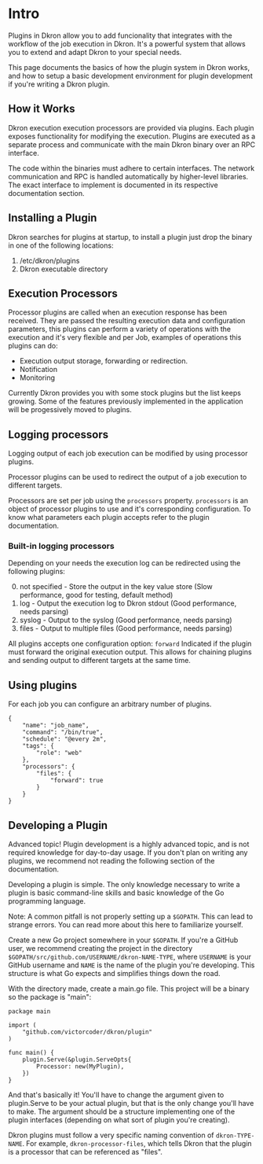 # Intro

Plugins in Dkron allow you to add funcionality that integrates with the workflow of the job execution in Dkron. It's a powerful system that allows you to extend and adapt Dkron to your special needs.

This page documents the basics of how the plugin system in Dkron works, and how to setup a basic development environment for plugin development if you're writing a Dkron plugin.

## How it Works

Dkron execution execution processors are provided via plugins. Each plugin exposes functionality for modifying the execution. Plugins are executed as a separate process and communicate with the main Dkron binary over an RPC interface.

The code within the binaries must adhere to certain interfaces. The network communication and RPC is handled automatically by higher-level libraries. The exact interface to implement is documented in its respective documentation section.

## Installing a Plugin

Dkron searches for plugins at startup, to install a plugin just drop the binary in one of the following locations:

1. /etc/dkron/plugins
2. Dkron executable directory

## Execution Processors

Processor plugins are called when an execution response has been received. They are passed the resulting execution data and configuration parameters, this plugins can perform a variety of operations with the execution and it's very flexible and per Job, examples of operations this plugins can do:

* Execution output storage, forwarding or redirection.
* Notification
* Monitoring

Currently Dkron provides you with some stock plugins but the list keeps growing. Some of the features previously implemented in the application will be progessively moved to plugins.

## Logging processors

Logging output of each job execution can be modified by using processor plugins.

Processor plugins can be used to redirect the output of a job execution to different targets.

Processors are set per job using the `processors` property. `processors` is an object of processor plugins to use and it's corresponding configuration. To know what parameters each plugin accepts refer to the plugin documentation.

### Built-in logging processors

Depending on your needs the execution log can be redirected using the following plugins:

0. not specified - Store the output in the key value store (Slow performance, good for testing, default method)
0. log - Output the execution log to Dkron stdout (Good performance, needs parsing)
0. syslog - Output to the syslog (Good performance, needs parsing)
0. files - Output to multiple files (Good performance, needs parsing)

All plugins accepts one configuration option: `forward` Indicated if the plugin must forward the original execution output. This allows for chaining plugins and sending output to different targets at the same time.

## Using plugins

For each job you can configure an arbitrary number of plugins.

```
{
    "name": "job_name",
    "command": "/bin/true",
    "schedule": "@every 2m",
    "tags": {
        "role": "web"
    },
    "processors": {
        "files": {
            "forward": true
        }
    }
}
```

## Developing a Plugin

<div class="alert alert-warning" role="alert">Advanced topic! Plugin development is a highly advanced topic, and is not required knowledge for day-to-day usage. If you don't plan on writing any plugins, we recommend not reading the following section of the documentation.</div>

Developing a plugin is simple. The only knowledge necessary to write a plugin is basic command-line skills and basic knowledge of the Go programming language.

Note: A common pitfall is not properly setting up a `$GOPATH`. This can lead to strange errors. You can read more about this here to familiarize yourself.

Create a new Go project somewhere in your `$GOPATH`. If you're a GitHub user, we recommend creating the project in the directory `$GOPATH/src/github.com/USERNAME/dkron-NAME-TYPE`, where `USERNAME` is your GitHub username and `NAME` is the name of the plugin you're developing. This structure is what Go expects and simplifies things down the road.

With the directory made, create a main.go file. This project will be a binary so the package is "main":

```
package main

import (
	"github.com/victorcoder/dkron/plugin"
)

func main() {
	plugin.Serve(&plugin.ServeOpts{
		Processor: new(MyPlugin),
	})
}
```

And that's basically it! You'll have to change the argument given to plugin.Serve to be your actual plugin, but that is the only change you'll have to make. The argument should be a structure implementing one of the plugin interfaces (depending on what sort of plugin you're creating).

Dkron plugins must follow a very specific naming convention of `dkron-TYPE-NAME`. For example, `dkron-processor-files`, which tells Dkron that the plugin is a processor that can be referenced as "files".
